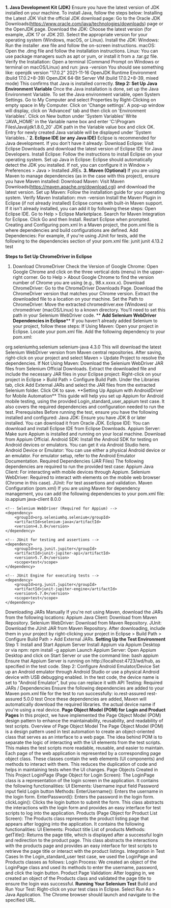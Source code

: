 **1. Java Development Kit (JDK)**
Ensure you have the latest version of JDK installed on your machine. To install Java, follow the steps below:
Installing the Latest JDK
Visit the official JDK download page:
Go to the Oracle JDK Downloads(https://www.oracle.com/java/technologies/downloads) page or the OpenJDK page.
Download the JDK:
Choose the latest version (for example, JDK 17 or JDK 20).
Select the appropriate version for your operating system (Windows, macOS, or Linux).
Install the JDK:
Windows: Run the installer .exe file and follow the on-screen instructions.
macOS: Open the .dmg file and follow the installation instructions.
Linux: You can use package managers such as apt or yum, or install it from a .tar.gz file.
Verify the Installation:
Open a terminal (Command Prompt on Windows or terminal on macOS/Linux) and run:
java -version
You should see something like:
openjdk version "17.0.2" 2021-11-16
OpenJDK Runtime Environment (build 17.0.2+8-39)
OpenJDK 64-Bit Server VM (build 17.0.2+8-39, mixed mode)
This confirms that Java is installed correctly.
**Step 2: Set Up Java Environment Variable**
Once the Java installation is done, set up the Java Environment Variable. To set the Java environment variable, open System Settings.
Go to My Computer and select Properties by Right-Clicking on empty space in My Computer.
Click on 'Change settings'.
A pop-up window will display, click on 'Advanced' tab and then click on 'Environment Variables'.
Click on New button under 'System Variables'
Write 'JAVA_HOME' in the Variable name box and enter 'C:\Program Files\Java\jdk1.8.0_20' JDK path in the Variable value box and click OK.
Entry for newly created Java variable will be displayed under 'System Variables..'
**2. Eclipse IDE (or any Java IDE)**
Eclipse is recommended for Java development. If you don’t have it already:
Download Eclipse: Visit Eclipse Downloads and download the latest version of Eclipse IDE for Java Developers.
Install Eclipse: Follow the instructions to install Eclipse on your operating system.
Set up Java in Eclipse: Eclipse should automatically detect the JDK you installed. If not, you can configure it in Window > Preferences > Java > Installed JREs.
**3. Maven (Optional)**
If you are using Maven to manage dependencies (as in the case with this project), ensure you have Maven installed:
Download Maven: Visit Maven Downloads(https://maven.apache.org/download.cgi) and download the latest version.
Set up Maven: Follow the installation guide for your operating system.
Verify Maven Installation:
mvn -version
Install the Maven Plugin in Eclipse (if not already installed)
Eclipse comes with built-in Maven support. If it isn't already installed, you can add it by following these steps:
Open Eclipse IDE.
Go to Help > Eclipse Marketplace.
Search for Maven Integration for Eclipse.
Click Go and then Install.
Restart Eclipse when prompted.
Creating and Configuring pom.xml
In a Maven project, the pom.xml file is where dependencies and build configurations are defined.
Add Dependencies: For example, if you're using JUnit for tests, add the following to the dependencies section of your pom.xml file:
<dependencies>
    <dependency>
        <groupId>junit</groupId>
        <artifactId>junit</artifactId>
        <version>4.13.2</version>
        <scope>test</scope>
    </dependency>
</dependencies>

**Steps to Set Up ChromeDriver in Eclipse**
1. Download ChromeDriver
Check the Version of Google Chrome:
Open Google Chrome and click on the three vertical dots (menu) in the upper-right corner.
Go to Help > About Google Chrome to find the version number of Chrome you are using (e.g., 98.x.xxxx.x).
Download ChromeDriver:
Go to the ChromeDriver Downloads Page.
Download the ChromeDriver version that matches your Chrome version.
Extract the downloaded file to a location on your machine.
Set the Path to ChromeDriver:
Move the extracted chromedriver.exe (Windows) or chromedriver (macOS/Linux) to a known directory.
You’ll need to set this path in your Selenium WebDriver code.
** **Add Selenium WebDriver Dependencies in Eclipse****
If you haven’t already added Selenium to your project, follow these steps:
If Using Maven:
Open your project in Eclipse.
Locate your pom.xml file.
Add the following dependency to your pom.xml:
<dependencies>
    <dependency>
        <groupId>org.seleniumhq.selenium</groupId>
        <artifactId>selenium-java</artifactId>
        <version>4.3.0</version>
    </dependency>
</dependencies>
This will download the latest Selenium WebDriver version from Maven central repositories.
After saving, right-click on your project and select Maven > Update Project to resolve the dependencies.
If Not Using Maven:
Download the Selenium WebDriver JAR files from Selenium Official Downloads.
Extract the downloaded file and include the necessary JAR files in your Eclipse project:
Right-click on your project in Eclipse > Build Path > Configure Build Path.
Under the Libraries tab, click Add External JARs and select the JAR files from the extracted Selenium folder.
Click OK to save.
**Setting Up Appium with AndroidDriver for Mobile Automation**
This guide will help you set up Appium for Android mobile testing, using the provided Login_standard_user_appium test case. It also covers the required dependencies and configuration needed to run the test.
Prerequisites
Before running the test, ensure you have the following installed and configured:
Java JDK: Ensure you have JDK 8 or later installed. You can download it from Oracle JDK.
Eclipse IDE: You can download and install Eclipse IDE from Eclipse Downloads.
Appium Server: Make sure Appium is installed and running on your local machine. Download from Appium Official.
Android SDK: Install the Android SDK for testing on Android devices or emulators. You can get it via Android Studio here.
Android Device or Emulator: You can use either a physical Android device or an emulator. For emulator setup, refer to the Android Emulator Documentation.
Required Dependencies (JAR Files)
The following dependencies are required to run the provided test case:
Appium Java Client: For interacting with mobile devices through Appium.
Selenium WebDriver: Required to interact with elements on the mobile web browser (Chrome in this case).
JUnit: For test assertions and validation.
Maven Configuration (pom.xml)
If you are using Maven for dependency management, you can add the following dependencies to your pom.xml file:
<dependencies>
    <!-- Appium Java Client -->
    <dependency>
        <groupId>io.appium</groupId>
        <artifactId>java-client</artifactId>
        <version>8.0.0</version>
    </dependency>

    <!-- Selenium WebDriver (Required for Appium) -->
    <dependency>
        <groupId>org.seleniumhq.selenium</groupId>
        <artifactId>selenium-java</artifactId>
        <version>4.3.0</version>
    </dependency>

    <!-- JUnit for testing and assertions -->
    <dependency>
        <groupId>org.junit.jupiter</groupId>
        <artifactId>junit-jupiter-api</artifactId>
        <version>5.7.0</version>
        <scope>test</scope>
    </dependency>

    <!-- JUnit Engine for executing tests -->
    <dependency>
        <groupId>org.junit.jupiter</groupId>
        <artifactId>junit-jupiter-engine</artifactId>
        <version>5.7.0</version>
        <scope>test</scope>
    </dependency>
</dependencies>

Downloading JARs Manually
If you're not using Maven, download the JARs from the following locations:
Appium Java Client: Download from Maven Repository.
Selenium WebDriver: Download from Maven Repository.
JUnit: Download the JUnit JAR from Maven Repository.
After downloading, include them in your project by right-clicking your project in Eclipse > Build Path > Configure Build Path > Add External JARs.
**Setting Up the Test Environment**
Step 1: Install and Start Appium Server
Install Appium via Appium Desktop or via npm:
npm install -g appium
Launch Appium Server:
Open Appium Desktop and click on Start Server or use the command line:
bash
appium
Ensure that Appium Server is running on http://localhost:4723/wd/hub, as specified in the test code.
Step 2: Configure Android Emulator/Device
Set up an Android emulator through Android Studio or use a physical Android device with USB debugging enabled.
In the test code, the device name is set to "Android Emulator", but you can replace it with 
API Testing:
Required JARs / Dependencies
Ensure the following dependencies are added to your Maven pom.xml file for the test to run successfully:
<dependencies>
    <!-- Rest Assured for API Testing -->
    <dependency>
        <groupId>io.rest-assured</groupId>
        <artifactId>rest-assured</artifactId>
        <version>5.0.0</version>
        <scope>test</scope>
    </dependency>
Once these dependencies are added, Maven will automatically download the required libraries.
the actual device name if you're using a real device.
**Page Object Model (POM) for Login and Product Pages**
In this project, we have implemented the Page Object Model (POM) design pattern to enhance the maintainability, reusability, and readability of test scripts.
Overview of Page Object Model
The Page Object Model (POM) is a design pattern used in test automation to create an object-oriented class that serves as an interface to a web page. The idea behind POM is to separate the logic of interacting with the UI elements from the test scripts. This makes the test scripts more readable, reusable, and easier to maintain.
Each page of the web application is represented by a corresponding page object class. These classes contain the web elements (UI components) and methods to interact with them. This reduces the duplication of code and helps in maintaining tests when the UI changes.
Page Objects Created in This Project
LoginPage (Page Object for Login Screen):
The LoginPage class is a representation of the login screen in the application. It contains the following functionalities:
UI Elements:
Username input field
Password input field
Login button
Methods:
EnterUsername(): Enters the username in the login form.
EnterPassword(): Enters the password in the login form.
clickLogin(): Clicks the login button to submit the form.
This class abstracts the interactions with the login form and provides an easy interface for test scripts to log into the application.
Products (Page Object for Product List Screen):
The Products class represents the product listing page that appears after logging into the application. It contains the following functionalities:
UI Elements:
Product title
List of products
Methods:
getTitle(): Returns the page title, which is displayed after a successful login and redirection to the product page.
This class abstracts the interactions with the products page and provides an easy interface for test scripts to retrieve the page title or interact with the product listings.
Integration in Test Cases
In the Login_standard_user test case, we used the LoginPage and Products classes as follows:
Login Process:
We created an object of the LoginPage class and used its methods to enter the username, password, and click the login button.
Product Page Validation:
After logging in, we created an object of the Products class and validated the page title to ensure the login was successful.
**Running Your Selenium Test**
Build and Run Your Test:
Right-click on your test class in Eclipse.
Select Run As > Java Application.
The Chrome browser should launch and navigate to the specified URL.
